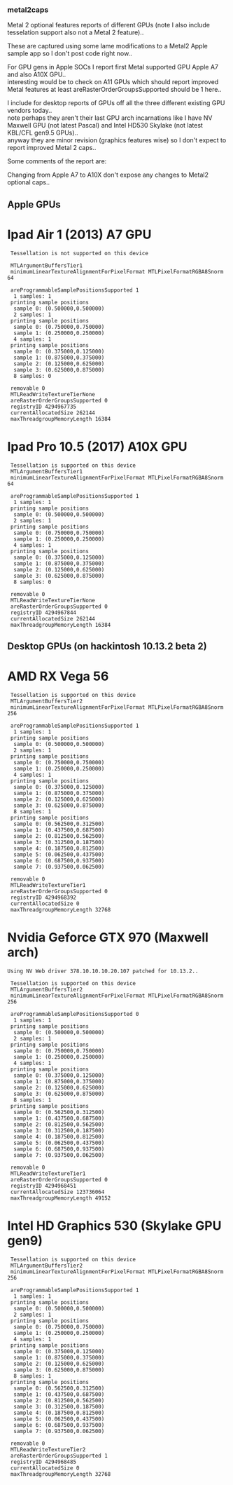 ### metal2caps

Metal 2 optional features reports of different GPUs (note I also include tesselation support also not a Metal 2 feature)..

These are captured using some lame modifications to a Metal2 Apple sample app so I don't post code right now..

For GPU gens in Apple SOCs I report first Metal supported GPU Apple A7 and also A10X GPU..</br>
interesting would be to check on A11 GPUs which should report improved Metal features at least areRasterOrderGroupsSupported should be 1 here..

I include for desktop reports of GPUs off all the three different existing GPU vendors today..</br>
note perhaps they aren't their last GPU arch incarnations like I have NV Maxwell GPU (not latest Pascal) and Intel HD530 Skylake (not latest KBL/CFL gen9.5 GPUs)..</br>
anyway they are minor revision (graphics features wise) so I don't expect to report improved Metal 2 caps..

Some comments of the report are:

Changing from Apple A7 to A10X don't expose any changes to Metal2 optional caps..

## Apple GPUs

# Ipad Air 1 (2013) A7 GPU

```
 Tessellation is not supported on this device

 MTLArgumentBuffersTier1
 minimumLinearTextureAlignmentForPixelFormat MTLPixelFormatRGBA8Snorm 64
 
 areProgrammableSamplePositionsSupported 1
  1 samples: 1
 printing sample positions
  sample 0: (0.500000,0.500000)
  2 samples: 1
 printing sample positions
  sample 0: (0.750000,0.750000)
  sample 1: (0.250000,0.250000)
  4 samples: 1
 printing sample positions
  sample 0: (0.375000,0.125000)
  sample 1: (0.875000,0.375000)
  sample 2: (0.125000,0.625000)
  sample 3: (0.625000,0.875000)
  8 samples: 0
 
 removable 0
 MTLReadWriteTextureTierNone
 areRasterOrderGroupsSupported 0
 registryID 4294967735
 currentAllocatedSize 262144
 maxThreadgroupMemoryLength 16384
````

# Ipad Pro 10.5 (2017) A10X GPU

```
 Tessellation is supported on this device
 MTLArgumentBuffersTier1
 minimumLinearTextureAlignmentForPixelFormat MTLPixelFormatRGBA8Snorm 64
 
 areProgrammableSamplePositionsSupported 1
  1 samples: 1
 printing sample positions
  sample 0: (0.500000,0.500000)
  2 samples: 1
 printing sample positions
  sample 0: (0.750000,0.750000)
  sample 1: (0.250000,0.250000)
  4 samples: 1
 printing sample positions
  sample 0: (0.375000,0.125000)
  sample 1: (0.875000,0.375000)
  sample 2: (0.125000,0.625000)
  sample 3: (0.625000,0.875000)
  8 samples: 0
 
 removable 0
 MTLReadWriteTextureTierNone
 areRasterOrderGroupsSupported 0
 registryID 4294967844
 currentAllocatedSize 262144
 maxThreadgroupMemoryLength 16384
```  

## Desktop GPUs (on hackintosh 10.13.2 beta 2)


# AMD RX Vega 56

```
 Tessellation is supported on this device
 MTLArgumentBuffersTier2
 minimumLinearTextureAlignmentForPixelFormat MTLPixelFormatRGBA8Snorm 256
 
 areProgrammableSamplePositionsSupported 1
  1 samples: 1
 printing sample positions
  sample 0: (0.500000,0.500000)
  2 samples: 1
 printing sample positions
  sample 0: (0.750000,0.750000)
  sample 1: (0.250000,0.250000)
  4 samples: 1
 printing sample positions
  sample 0: (0.375000,0.125000)
  sample 1: (0.875000,0.375000)
  sample 2: (0.125000,0.625000)
  sample 3: (0.625000,0.875000)
  8 samples: 1
 printing sample positions
  sample 0: (0.562500,0.312500)
  sample 1: (0.437500,0.687500)
  sample 2: (0.812500,0.562500)
  sample 3: (0.312500,0.187500)
  sample 4: (0.187500,0.812500)
  sample 5: (0.062500,0.437500)
  sample 6: (0.687500,0.937500)
  sample 7: (0.937500,0.062500)
 
 removable 0
 MTLReadWriteTextureTier1
 areRasterOrderGroupsSupported 0
 registryID 4294968392
 currentAllocatedSize 0
 maxThreadgroupMemoryLength 32768
```

# Nvidia Geforce GTX 970 (Maxwell arch) 

```
Using NV Web driver 378.10.10.10.20.107 patched for 10.13.2..

 Tessellation is supported on this device
 MTLArgumentBuffersTier2
 minimumLinearTextureAlignmentForPixelFormat MTLPixelFormatRGBA8Snorm 256
 
 areProgrammableSamplePositionsSupported 0
  1 samples: 1
 printing sample positions
  sample 0: (0.500000,0.500000)
  2 samples: 1
 printing sample positions
  sample 0: (0.750000,0.750000)
  sample 1: (0.250000,0.250000)
  4 samples: 1
 printing sample positions
  sample 0: (0.375000,0.125000)
  sample 1: (0.875000,0.375000)
  sample 2: (0.125000,0.625000)
  sample 3: (0.625000,0.875000)
  8 samples: 1
 printing sample positions
  sample 0: (0.562500,0.312500)
  sample 1: (0.437500,0.687500)
  sample 2: (0.812500,0.562500)
  sample 3: (0.312500,0.187500)
  sample 4: (0.187500,0.812500)
  sample 5: (0.062500,0.437500)
  sample 6: (0.687500,0.937500)
  sample 7: (0.937500,0.062500)
 
 removable 0
 MTLReadWriteTextureTier1
 areRasterOrderGroupsSupported 0
 registryID 4294968451
 currentAllocatedSize 123736064
 maxThreadgroupMemoryLength 49152
```

# Intel HD Graphics 530 (Skylake GPU gen9)

```
 Tessellation is supported on this device
 MTLArgumentBuffersTier2
 minimumLinearTextureAlignmentForPixelFormat MTLPixelFormatRGBA8Snorm 256
 
 areProgrammableSamplePositionsSupported 1
  1 samples: 1
 printing sample positions
  sample 0: (0.500000,0.500000)
  2 samples: 1
 printing sample positions
  sample 0: (0.750000,0.750000)
  sample 1: (0.250000,0.250000)
  4 samples: 1
 printing sample positions
  sample 0: (0.375000,0.125000)
  sample 1: (0.875000,0.375000)
  sample 2: (0.125000,0.625000)
  sample 3: (0.625000,0.875000)
  8 samples: 1
 printing sample positions
  sample 0: (0.562500,0.312500)
  sample 1: (0.437500,0.687500)
  sample 2: (0.812500,0.562500)
  sample 3: (0.312500,0.187500)
  sample 4: (0.187500,0.812500)
  sample 5: (0.062500,0.437500)
  sample 6: (0.687500,0.937500)
  sample 7: (0.937500,0.062500)
  
 removable 0
 MTLReadWriteTextureTier2
 areRasterOrderGroupsSupported 1
 registryID 4294968485
 currentAllocatedSize 0
 maxThreadgroupMemoryLength 32768
```

